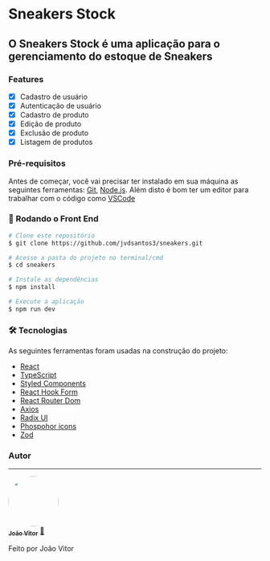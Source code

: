 # Sneakers Stock

## O Sneakers Stock é uma aplicação para o gerenciamento do estoque de Sneakers

### Features

- [x] Cadastro de usuário
- [x] Autenticação de usuário
- [x] Cadastro de produto
- [x] Edição de produto
- [x] Exclusão de produto
- [x] Listagem de produtos

### Pré-requisitos

Antes de começar, você vai precisar ter instalado em sua máquina as seguintes ferramentas:
[Git](https://git-scm.com), [Node.js](https://nodejs.org/en/).
Além disto é bom ter um editor para trabalhar com o código como [VSCode](https://code.visualstudio.com/)

### 🎲 Rodando o Front End

```bash
# Clone este repositório
$ git clone https://github.com/jvdsantos3/sneakers.git

# Acesse a pasta do projeto no terminal/cmd
$ cd sneakers

# Instale as dependências
$ npm install

# Execute a aplicação
$ npm run dev
```

### 🛠 Tecnologias

As seguintes ferramentas foram usadas na construção do projeto:

- [React](https://pt-br.reactjs.org/)
- [TypeScript](https://www.typescriptlang.org/)
- [Styled Components](https://styled-components.com/)
- [React Hook Form](https://react-hook-form.com/)
- [React Router Dom](https://reactrouter.com/en/main)
- [Axios](https://axios-http.com/ptbr/docs/intro)
- [Radix UI](https://www.radix-ui.com/)
- [Phospohor icons](https://phosphoricons.com/)
- [Zod](https://zod.dev/)

### Autor

---

<a href="https://www.linkedin.com/in/jvdsantosalcantara/">
 <img style="border-radius: 50%;" src="https://github.com/jvdsantos3.png" width="100px;" alt=""/>
 <br />
 <sub><b>João Vitor</b></sub></a> <a href="https://www.linkedin.com/in/jvdsantosalcantara/" title="Linkedin">🚀</a>

Feito por João Vitor
